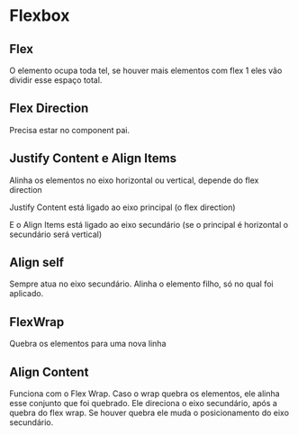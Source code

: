 # Flexbox

## Flex

O elemento ocupa toda tel, se houver mais elementos com flex 1 eles vão dividir esse espaço total.

## Flex Direction

Precisa estar no component pai.

## Justify Content e Align Items

Alinha os elementos no eixo horizontal ou vertical, depende do flex direction

Justify Content está ligado ao eixo principal (o flex direction)

E o Align Items  está ligado ao eixo secundário (se o principal é horizontal o secundário será vertical)

## Align self

Sempre atua no eixo secundário. Alinha o elemento filho, só no qual foi aplicado.

## FlexWrap

Quebra os elementos para uma nova linha

## Align Content

Funciona com o Flex Wrap. Caso o wrap quebra os elementos, ele alinha esse conjunto que foi quebrado.
Ele direciona o eixo secundário, após a quebra do flex wrap. Se houver quebra ele muda o posicionamento do eixo secundário.